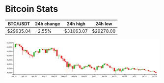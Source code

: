 # Bitcoin Stats

BTC/USDT|24h change|24h high|24h low|
|---|---|---|---|
|$29935.04|-2.55%|$31063.07|$29278.00|

<img src="./chart.svg">
